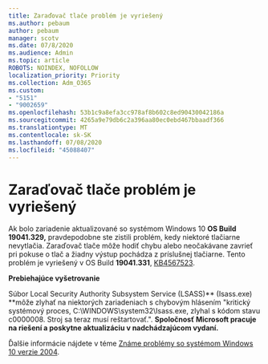 ```yaml
---
title: Zaraďovač tlače problém je vyriešený
ms.author: pebaum
author: pebaum
manager: scotv
ms.date: 07/8/2020
ms.audience: Admin
ms.topic: article
ROBOTS: NOINDEX, NOFOLLOW
localization_priority: Priority
ms.collection: Adm_O365
ms.custom:
- "5151"
- "9002659"
ms.openlocfilehash: 53b1c9a8efa3cc978af8b602c8ed90430042186a
ms.sourcegitcommit: 4265a9e79db6c2a396aa80ec0ebd467bbaadf366
ms.translationtype: MT
ms.contentlocale: sk-SK
ms.lasthandoff: 07/08/2020
ms.locfileid: "45088407"
---
```

# <a name="print-spooler-issue-is-resolved"></a>Zaraďovač tlače problém je vyriešený

Ak bolo zariadenie aktualizované so systémom Windows 10 **OS Build 19041.329,** pravdepodobne ste zistili problém, kedy niektoré tlačiarne nevytlačia. Zaraďovač tlače môže hodiť chybu alebo neočakávane zavrieť pri pokuse o tlač a žiadny výstup pochádza z príslušnej tlačiarne. Tento problém je vyriešený v OS Build **19041.331**, [KB4567523](https://support.microsoft.com/help/4567523/windows-10-update-kb4567523).  

**Prebiehajúce vyšetrovanie**

Súbor Local Security Authority Subsystem Service (LSASS)** (Isass.exe) **môže zlyhať na niektorých zariadeniach s chybovým hlásením "kritický systémový proces, C:\WINDOWS\system32\Isass.exe, zlyhal s kódom stavu c0000008. Stroj sa teraz musí reštartovať.".  **Spoločnosť Microsoft pracuje na riešení a poskytne aktualizáciu v nadchádzajúcom vydaní.**

Ďalšie informácie nájdete v téme [Známe problémy so systémom Windows 10 verzie 2004](https://docs.microsoft.com/windows/release-information/status-windows-10-2004#442msgdesc).